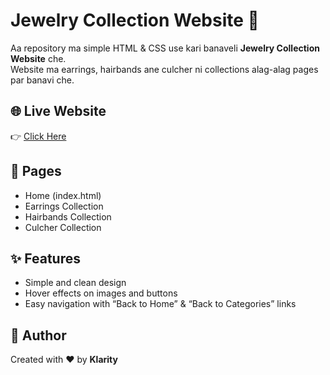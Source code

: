 # Jewelry Collection Website 💍  

Aa repository ma simple HTML & CSS use kari banaveli **Jewelry Collection Website** che.  
Website ma earrings, hairbands ane culcher ni collections alag-alag pages par banavi che.  

## 🌐 Live Website  
👉 [Click Here](https://yourusername.github.io/yourrepo/)  


## 📂 Pages  
- Home (index.html)  
- Earrings Collection  
- Hairbands Collection  
- Culcher Collection  

## ✨ Features  
- Simple and clean design  
- Hover effects on images and buttons  
- Easy navigation with “Back to Home” & “Back to Categories” links  

## 👩 Author  
Created with ❤️ by **Klarity**  
